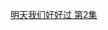 [明天我们好好过 第2集](https://www.iqiyi.com/v_13nh4swq338.html#curid=4006517597750600_27170e58ad41ab72c9b7326751aa603a)


